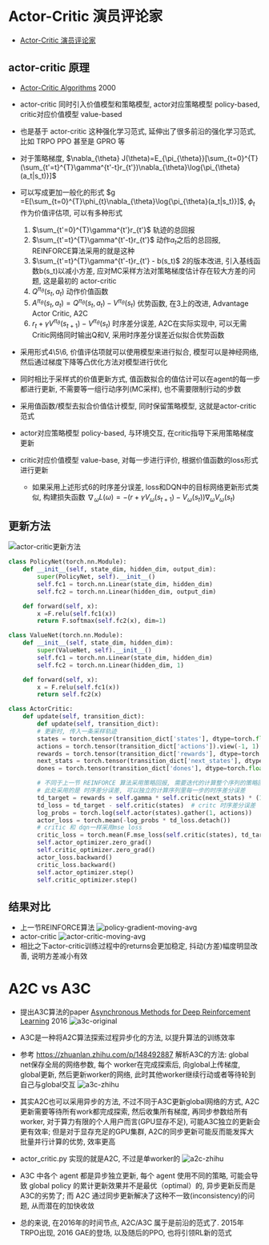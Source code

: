 # Actor-Critic 演员评论家

* [Actor-Critic 演员评论家](https://hrl.boyuai.com/chapter/2/actor-critic%E7%AE%97%E6%B3%95/)

## actor-critic 原理
* [Actor-Critic Algorithms](https://proceedings.neurips.cc/paper/1999/file/6449f44a102fde848669bdd9eb6b76fa-Paper.pdf) 2000
* actor-critic 同时引入价值模型和策略模型, actor对应策略模型 policy-based, critic对应价值模型 value-based
* 也是基于 actor-critic 这种强化学习范式, 延伸出了很多前沿的强化学习范式, 比如 TRPO PPO 甚至是 GPRO 等
* 对于策略梯度, $\nabla_{\theta} J(\theta)=E_{\pi_{\theta}}[\sum_{t=0}^{T}(\sum_{t'=t}^{T}\gamma^{t'-t}r_{t'})\nabla_{\theta}\log{\pi_{\theta}(a_t|s_t)}]$
* 可以写成更加一般化的形式 $g =E[\sum_{t=0}^{T}\phi_{t}\nabla_{\theta}\log{\pi_{\theta}(a_t|s_t)}]$, $\phi_{t}$ 作为价值评估项, 可以有多种形式
  1. $\sum_{t'=0}^{T}\gamma^{t'}r_{t'}$  轨迹的总回报
  2. $\sum_{t'=t}^{T}\gamma^{t'-t}r_{t'}$ 动作$a_t$之后的总回报, REINFORCE算法采用的就是这种
  3. $\sum_{t'=t}^{T}\gamma^{t'-t}r_{t'} - b(s_t)$  2的版本改进, 引入基线函数b(s_t)以减小方差, 应对MC采样方法对策略梯度估计存在较大方差的问题, 这是最初的 actor-critic
  4. $Q^{\pi_{\theta}}(s_t, a_t)$  动作价值函数
  5. $A^{\pi_{\theta}}(s_t, a_t) = Q^{\pi_{\theta}}(s_t, a_t) - V^{\pi_{\theta}}(s_{t})$  优势函数, 在3上的改进, Advantage Actor Critic, A2C
  6. $r_t + \gamma V^{\pi_{\theta}}(s_{t+1}) - V^{\pi_{\theta}}(s_{t})$  时序差分误差, A2C在实际实现中, 可以无需Critic网络同时输出Q和V, 采用时序差分误差近似拟合优势函数

* 采用形式4\5\6, 价值评估项就可以使用模型来进行拟合, 模型可以是神经网络, 然后通过梯度下降等凸优化方法对模型进行优化
* 同时相比于采样式的价值更新方式, 值函数拟合的值估计可以在agent的每一步都进行更新, 不需要等一组行动序列(MC采样), 也不需要限制行动的步数
* 采用值函数/模型去拟合价值估计模型, 同时保留策略模型, 这就是actor-critic范式
* actor对应策略模型 policy-based, 与环境交互, 在critic指导下采用策略梯度更新
* critic对应价值模型 value-base, 对每一步进行评价, 根据价值函数的loss形式进行更新
  * 如果采用上述形式6的时序差分误差, loss和DQN中的目标网络更新形式类似, 构建损失函数 $\nabla_{\omega}L(\omega)=-(r + \gamma V_{\omega}(s_{t+1}) - V_{\omega}(s_t))\nabla_{\omega}V_{\omega}(s_t)$

## 更新方法
![actor-critic更新方法](img/ac-update.png)

```python
class PolicyNet(torch.nn.Module):
    def __init__(self, state_dim, hidden_dim, output_dim):
        super(PolicyNet, self).__init__()
        self.fc1 = torch.nn.Linear(state_dim, hidden_dim)
        self.fc2 = torch.nn.Linear(hidden_dim, output_dim)

    def forward(self, x):
        x =F.relu(self.fc1(x))
        return F.softmax(self.fc2(x), dim=1)

class ValueNet(torch.nn.Module):
    def __init__(self, state_dim, hidden_dim):
        super(ValueNet, self).__init__()
        self.fc1 = torch.nn.Linear(state_dim, hidden_dim)
        self.fc2 = torch.nn.Linear(hidden_dim, 1)

    def forward(self, x):
        x = F.relu(self.fc1(x))
        return self.fc2(x)

class ActorCritic:
    def update(self, transition_dict):
        def update(self, transition_dict):
        # 更新时, 传入一条采样轨迹
        states = torch.tensor(transition_dict['states'], dtype=torch.float).to(self.device)
        actions = torch.tensor(transition_dict['actions']).view(-1, 1).to(self.device)
        rewards = torch.tensor(transition_dict['rewards'], dtype=torch.float).view(-1, 1).to(self.device)
        next_stats = torch.tensor(transition_dict['next_states'], dtype=torch.float).to(self.device)
        dones = torch.tensor(transition_dict['dones'], dtype=torch.float).view(-1, 1).to(self.device)

        # 不同于上一节 REINFORCE 算法采用策略回报, 需要迭代的计算整个序列的策略回报
        # 此处采用的是 时序差分误差, 可以独立的计算序列里每一步的时序差分误差
        td_target = rewards + self.gamma * self.critic(next_stats) * (1 - dones)
        td_loss = td_target - self.critic(states)  # critc 时序差分误差
        log_probs = torch.log(self.actor(states).gather(1, actions))
        actor_loss = torch.mean(-log_probs * td_loss.detach())
        # critic 和 dqn一样采用mse loss
        critic_loss = torch.mean(F.mse_loss(self.critic(states), td_target.detach()))
        self.actor_optimizer.zero_grad()
        self.critic_optimizer.zero_grad()
        actor_loss.backward()
        critic_loss.backward()
        self.actor_optimizer.step()
        self.critic_optimizer.step()
```

## 结果对比
* 上一节REINFORCE算法
![policy-gradient-moving-avg](../7-policy-gradient/reinforce-returns-moving-avg.png)
* actor-critic
![actor-critic-moving-avg](actor-critic-returns-moving-avg.png)
* 相比之下actor-critic训练过程中的returns会更加稳定, 抖动(方差)幅度明显改善, 说明方差减小有效

# A2C vs A3C
- 提出A3C算法的paper [Asynchronous Methods for Deep Reinforcement Learning](https://arxiv.org/pdf/1602.01783) 2016
![a3c-original](img/a3c-original.png)

- A3C是一种将A2C算法探索过程异步化的方法, 以提升算法的训练效率
- 参考 https://zhuanlan.zhihu.com/p/148492887 解析A3C的方法: global net保存全局的网络参数, 每个 worker在完成探索后, 向global上传梯度, global更新, 然后更新worker的网络, 此时其他worker继续行动或者等待轮到自己与global交互
![a3c-zhihu](img/a3c-zhihu.png)

- 其实A2C也可以采用异步的方法, 不过不同于A3C更新global网络的方式, A2C更新需要等待所有work都完成探索, 然后收集所有梯度, 再同步参数给所有worker, 对于算力有限的个人用户而言(GPU显存不足), 可能A3C独立的更新会更有效率; 但是对于显存充足的GPU集群, A2C的同步更新可能反而能发挥大批量并行计算的优势, 效率更高
- actor_critic.py 实现的就是A2C, 不过是单worker的
![a2c-zhihu](img/a2c-zhihu.png)

- A3C 中各个 agent 都是异步独立更新, 每个 agent 使用不同的策略, 可能会导致 global policy 的累计更新效果并不是最优（optimal）的, 异步更新反而是A3C的劣势了; 而 A2C 通过同步更新解决了这种不一致(inconsistency)的问题, 从而潜在的加快收敛
- 总的来说, 在2016年的时间节点, A2C/A3C 属于是前沿的范式了. 2015年TRPO出现, 2016 GAE的登场, 以及随后的PPO, 也将引领RL新的范式
